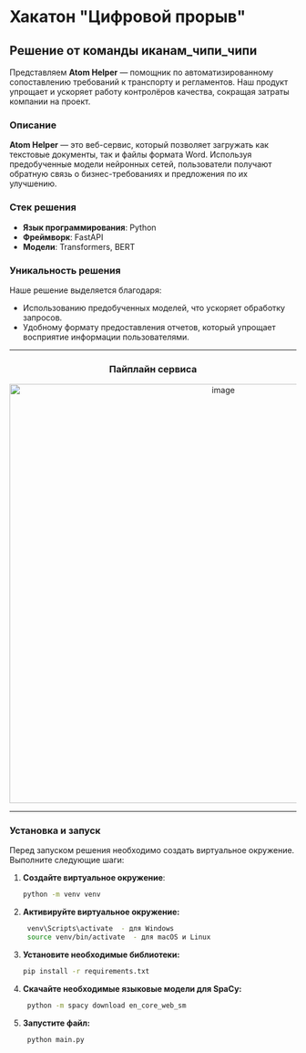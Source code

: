 # Хакатон "Цифровой прорыв"

## Решение от команды **иканам_чипи_чипи**

Представляем **Atom Helper** — помощник по автоматизированному сопоставлению требований к транспорту и регламентов. Наш продукт упрощает и ускоряет работу контролёров качества, сокращая затраты компании на проект.

### Описание

**Atom Helper** — это веб-сервис, который позволяет загружать как текстовые документы, так и файлы формата Word. Используя предобученные модели нейронных сетей, пользователи получают обратную связь о бизнес-требованиях и предложения по их улучшению.

### Стек решения

- **Язык программирования**: Python
- **Фреймворк**: FastAPI
- **Модели**: Transformers, BERT

### Уникальность решения

Наше решение выделяется благодаря:
- Использованию предобученных моделей, что ускоряет обработку запросов.
- Удобному формату предоставления отчетов, который упрощает восприятие информации пользователями.

---

<div align="center">
  <h3>Пайплайн сервиса</h3>
  <img width="735" alt="image" src="https://github.com/user-attachments/assets/ac41c28e-d809-4bd6-bcc6-2e775aafc7c9">
</div>

---

### Установка и запуск

Перед запуском решения необходимо создать виртуальное окружение. Выполните следующие шаги:

1. **Создайте виртуальное окружение**:
   ```bash
   python -m venv venv


2. **Активируйте виртуальное окружение:**   
   ```bash
    venv\Scripts\activate  - для Windows
    source venv/bin/activate  - для macOS и Linux

3. **Установите необходимые библиотеки:**
   ```bash
   pip install -r requirements.txt

4. **Скачайте необходимые языковые модели для SpaCy:**
   ```bash
    python -m spacy download en_core_web_sm

5. **Запустите файл:**
   ```bash
    python main.py 

